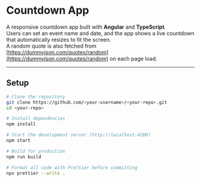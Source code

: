 # Countdown App

A responsive countdown app built with **Angular** and **TypeScript**.  
Users can set an event name and date, and the app shows a live countdown that automatically resizes to fit the screen.  
A random quote is also fetched from [https://dummyjson.com/quotes/random](https://dummyjson.com/quotes/random) on each page load.

---

## Setup

```bash
# Clone the repository
git clone https://github.com/<your-username>/<your-repo>.git
cd <your-repo>

# Install dependencies
npm install

# Start the development server (http://localhost:4200)
npm start

# Build for production
npm run build

# Format all code with Prettier before committing
npx prettier --write .
```
